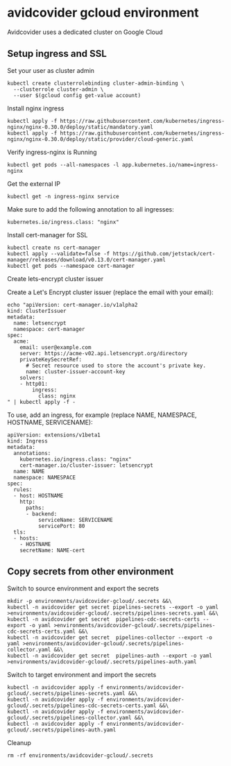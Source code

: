 # avidcovider gcloud environment

Avidcovider uses a dedicated cluster on Google Cloud

## Setup ingress and SSL

Set your user as cluster admin

```
kubectl create clusterrolebinding cluster-admin-binding \
  --clusterrole cluster-admin \
  --user $(gcloud config get-value account)
```

Install nginx ingress

```
kubectl apply -f https://raw.githubusercontent.com/kubernetes/ingress-nginx/nginx-0.30.0/deploy/static/mandatory.yaml
kubectl apply -f https://raw.githubusercontent.com/kubernetes/ingress-nginx/nginx-0.30.0/deploy/static/provider/cloud-generic.yaml
```

Verify ingress-nginx is Running

```
kubectl get pods --all-namespaces -l app.kubernetes.io/name=ingress-nginx
```

Get the external IP

```
kubectl get -n ingress-nginx service
```

Make sure to add the following annotation to all ingresses:

```
kubernetes.io/ingress.class: "nginx"
```

Install cert-manager for SSL

```
kubectl create ns cert-manager
kubectl apply --validate=false -f https://github.com/jetstack/cert-manager/releases/download/v0.13.0/cert-manager.yaml
kubectl get pods --namespace cert-manager
```

Create lets-encrypt cluster issuer

Create a Let's Encrypt cluster issuer (replace the email with your email):

```
echo "apiVersion: cert-manager.io/v1alpha2
kind: ClusterIssuer
metadata:
  name: letsencrypt
  namespace: cert-manager
spec:
  acme:
    email: user@example.com
    server: https://acme-v02.api.letsencrypt.org/directory
    privateKeySecretRef:
      # Secret resource used to store the account's private key.
      name: cluster-issuer-account-key
    solvers:
    - http01:
        ingress:
          class: nginx
" | kubectl apply -f -
```

To use, add an ingress, for example (replace NAME, NAMESPACE, HOSTNAME, SERVICENAME):

```
apiVersion: extensions/v1beta1
kind: Ingress
metadata:
  annotations:
    kubernetes.io/ingress.class: "nginx"
    cert-manager.io/cluster-issuer: letsencrypt
  name: NAME
  namespace: NAMESPACE
spec:
  rules:
  - host: HOSTNAME
    http:
      paths:
      - backend:
          serviceName: SERVICENAME
          servicePort: 80
  tls:
  - hosts:
    - HOSTNAME
    secretName: NAME-cert
```

## Copy secrets from other environment

Switch to source environment and export the secrets

```
mkdir -p environments/avidcovider-gcloud/.secrets &&\
kubectl -n avidcovider get secret pipelines-secrets --export -o yaml >environments/avidcovider-gcloud/.secrets/pipelines-secrets.yaml &&\
kubectl -n avidcovider get secret  pipelines-cdc-secrets-certs --export -o yaml >environments/avidcovider-gcloud/.secrets/pipelines-cdc-secrets-certs.yaml &&\
kubectl -n avidcovider get secret  pipelines-collector --export -o yaml >environments/avidcovider-gcloud/.secrets/pipelines-collector.yaml &&\
kubectl -n avidcovider get secret  pipelines-auth --export -o yaml >environments/avidcovider-gcloud/.secrets/pipelines-auth.yaml
```

Switch to target environment and import the secrets

```
kubectl -n avidcovider apply -f environments/avidcovider-gcloud/.secrets/pipelines-secrets.yaml &&\
kubectl -n avidcovider apply -f environments/avidcovider-gcloud/.secrets/pipelines-cdc-secrets-certs.yaml &&\
kubectl -n avidcovider apply -f environments/avidcovider-gcloud/.secrets/pipelines-collector.yaml &&\
kubectl -n avidcovider apply -f environments/avidcovider-gcloud/.secrets/pipelines-auth.yaml
```

Cleanup

```
rm -rf environments/avidcovider-gcloud/.secrets
```

